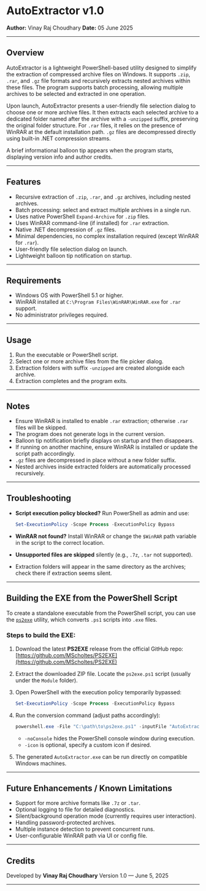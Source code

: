 
# AutoExtractor v1.0

**Author:** Vinay Raj Choudhary
**Date:** 05 June 2025

---

## Overview

AutoExtractor is a lightweight PowerShell-based utility designed to simplify the extraction of compressed archive files on Windows. It supports `.zip`, `.rar`, and `.gz` file formats and recursively extracts nested archives within these files. The program supports batch processing, allowing multiple archives to be selected and extracted in one operation.

Upon launch, AutoExtractor presents a user-friendly file selection dialog to choose one or more archive files. It then extracts each selected archive to a dedicated folder named after the archive with a `-unzipped` suffix, preserving the original folder structure. For `.rar` files, it relies on the presence of WinRAR at the default installation path. `.gz` files are decompressed directly using built-in .NET compression streams.

A brief informational balloon tip appears when the program starts, displaying version info and author credits.

---

## Features

* Recursive extraction of `.zip`, `.rar`, and `.gz` archives, including nested archives.
* Batch processing: select and extract multiple archives in a single run.
* Uses native PowerShell `Expand-Archive` for `.zip` files.
* Uses WinRAR command-line (if installed) for `.rar` extraction.
* Native .NET decompression of `.gz` files.
* Minimal dependencies, no complex installation required (except WinRAR for `.rar`).
* User-friendly file selection dialog on launch.
* Lightweight balloon tip notification on startup.

---

## Requirements

* Windows OS with PowerShell 5.1 or higher.
* WinRAR installed at `C:\Program Files\WinRAR\WinRAR.exe` for `.rar` support.
* No administrator privileges required.

---

## Usage

1. Run the executable or PowerShell script.
2. Select one or more archive files from the file picker dialog.
3. Extraction folders with suffix `-unzipped` are created alongside each archive.
4. Extraction completes and the program exits.

---

## Notes

* Ensure WinRAR is installed to enable `.rar` extraction; otherwise `.rar` files will be skipped.
* The program does not generate logs in the current version.
* Balloon tip notification briefly displays on startup and then disappears.
* If running on another machine, ensure WinRAR is installed or update the script path accordingly.
* `.gz` files are decompressed in place without a new folder suffix.
* Nested archives inside extracted folders are automatically processed recursively.

---

## Troubleshooting

* **Script execution policy blocked?** Run PowerShell as admin and use:

  ```powershell
  Set-ExecutionPolicy -Scope Process -ExecutionPolicy Bypass
  ```
* **WinRAR not found?** Install WinRAR or change the `$WinRAR` path variable in the script to the correct location.
* **Unsupported files are skipped** silently (e.g., `.7z`, `.tar` not supported).
* Extraction folders will appear in the same directory as the archives; check there if extraction seems silent.

---

## Building the EXE from the PowerShell Script

To create a standalone executable from the PowerShell script, you can use the [`ps2exe`](https://github.com/MScholtes/PS2EXE) utility, which converts `.ps1` scripts into `.exe` files.

### Steps to build the EXE:

1. Download the latest **PS2EXE** release from the official GitHub repo:
   [https://github.com/MScholtes/PS2EXE](https://github.com/MScholtes/PS2EXE)

2. Extract the downloaded ZIP file. Locate the `ps2exe.ps1` script (usually under the `Module` folder).

3. Open PowerShell with the execution policy temporarily bypassed:

   ```powershell
   Set-ExecutionPolicy -Scope Process -ExecutionPolicy Bypass
   ```

4. Run the conversion command (adjust paths accordingly):

   ```powershell
   powershell.exe -File "C:\path\to\ps2exe.ps1" -inputFile "AutoExtractor.ps1" -outputFile "AutoExtractor.exe" -noConsole -icon "app.ico"
   ```

   * `-noConsole` hides the PowerShell console window during execution.
   * `-icon` is optional, specify a custom icon if desired.

5. The generated `AutoExtractor.exe` can be run directly on compatible Windows machines.

---

## Future Enhancements / Known Limitations

* Support for more archive formats like `.7z` or `.tar`.
* Optional logging to file for detailed diagnostics.
* Silent/background operation mode (currently requires user interaction).
* Handling password-protected archives.
* Multiple instance detection to prevent concurrent runs.
* User-configurable WinRAR path via UI or config file.

---

## Credits

Developed by **Vinay Raj Choudhary**
Version 1.0 — June 5, 2025

---

